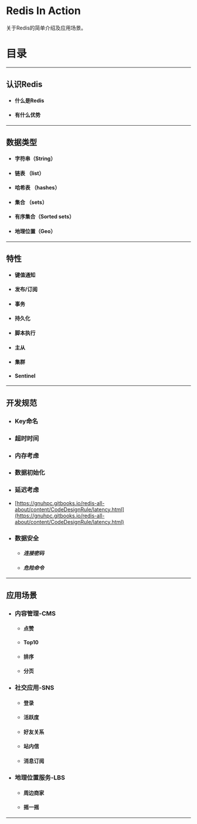 # Redis In Action

关于Redis的简单介绍及应用场景。

# **目录**

---

## **认识Redis**

* #### 什么是Redis
* #### 有什么优势

---

## **数据类型**

* #### 字符串（String）
* #### 链表 （list）
* #### 哈希表 （hashes）
* #### 集合 （sets）
* #### 有序集合（Sorted sets）
* #### 地理位置（Geo）

---

## 特性

* #### 键值通知
* #### 发布/订阅
* #### 事务
* #### 持久化
* #### 脚本执行
* #### 主从
* #### 集群
* #### Sentinel

---

## 开发规范

* ### Key命名
* ### 超时时间
* ### 内存考虑
* ### 数据初始化
* ### 延迟考虑
* [https://gnuhpc.gitbooks.io/redis-all-about/content/CodeDesignRule/latency.html](https://gnuhpc.gitbooks.io/redis-all-about/content/CodeDesignRule/latency.html)
* ### 数据安全

  * #### _连接密码_
  * #### _危险命令_

---

## 应用场景

* ### 内容管理-CMS

  * #### 点赞
  * #### Top10
  * #### 排序
  * #### 分页
* ### 社交应用-SNS

  * #### 登录
  * #### 活跃度
  * #### 好友关系
  * #### 站内信
  * #### 消息订阅
* ### 地理位置服务-LBS

  * #### 周边商家
  * #### 摇一摇

---



